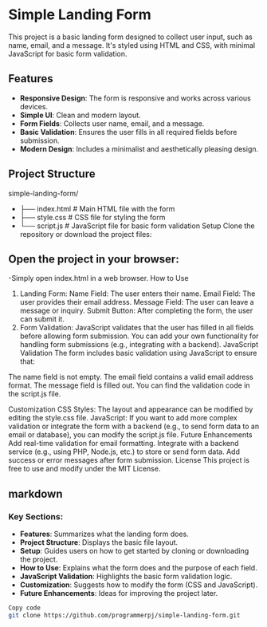 # Simple Landing Form

This project is a basic landing form designed to collect user input, such as name, email, and a message. It's styled using HTML and CSS, with minimal JavaScript for basic form validation.

## Features

- **Responsive Design**: The form is responsive and works across various devices.
- **Simple UI**: Clean and modern layout.
- **Form Fields**: Collects user name, email, and a message.
- **Basic Validation**: Ensures the user fills in all required fields before submission.
- **Modern Design**: Includes a minimalist and aesthetically pleasing design.

## Project Structure


simple-landing-form/
- ├── index.html       # Main HTML file with the form
- ├── style.css        # CSS file for styling the form
- └── script.js        # JavaScript file for basic form validation
Setup
Clone the repository or download the project files:


## Open the project in your browser:

-Simply open index.html in a web browser.
How to Use
1. Landing Form:
Name Field: The user enters their name.
Email Field: The user provides their email address.
Message Field: The user can leave a message or inquiry.
Submit Button: After completing the form, the user can submit it.
2. Form Validation:
JavaScript validates that the user has filled in all fields before allowing form submission.
You can add your own functionality for handling form submissions (e.g., integrating with a backend).
JavaScript Validation
The form includes basic validation using JavaScript to ensure that:

The name field is not empty.
The email field contains a valid email address format.
The message field is filled out.
You can find the validation code in the script.js file.

Customization
CSS Styles: The layout and appearance can be modified by editing the style.css file.
JavaScript: If you want to add more complex validation or integrate the form with a backend (e.g., to send form data to an email or database), you can modify the script.js file.
Future Enhancements
Add real-time validation for email formatting.
Integrate with a backend service (e.g., using PHP, Node.js, etc.) to store or send form data.
Add success or error messages after form submission.
License
This project is free to use and modify under the MIT License.

## markdown


### Key Sections:
- **Features**: Summarizes what the landing form does.
- **Project Structure**: Displays the basic file layout.
- **Setup**: Guides users on how to get started by cloning or downloading the project.
- **How to Use**: Explains what the form does and the purpose of each field.
- **JavaScript Validation**: Highlights the basic form validation logic.
- **Customization**: Suggests how to modify the form (CSS and JavaScript).
- **Future Enhancements**: Ideas for improving the project later.

```bash
Copy code
git clone https://github.com/programmerpj/simple-landing-form.git





